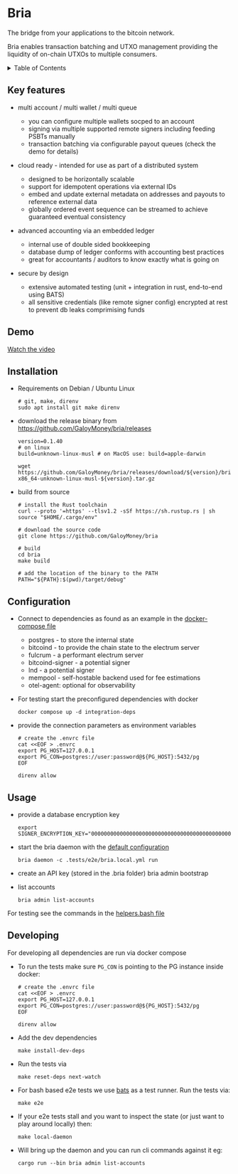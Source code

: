 <!-- omit in toc -->
# Bria
The bridge from your applications to the bitcoin network.

Bria enables transaction batching and UTXO management providing the liquidity of on-chain UTXOs to multiple consumers.

<screenshots>

<details>
<summary>Table of Contents</summary>

- [Key features](#key-features)
- [Demo](#demo)
- [Installation](#installation)
- [Configuration](#configuration)
- [Usage](#usage)
- [Developing](#developing)

</details>

## Key features
- multi account / multi wallet / multi queue
    - you can configure multiple wallets socped to an account
    - signing via multiple supported remote signers including feeding PSBTs manually
    - transaction batching via configurable payout queues (check the demo for details)

- cloud ready - intended for use as part of a distributed system
    - designed to be horizontally scalable
    - support for idempotent operations via external IDs
    - embed and update external metadata on addresses and payouts to reference external data
    - globally ordered event sequence can be streamed to achieve guaranteed eventual consistency

- advanced accounting via an embedded ledger
    - internal use of double sided bookkeeping
    - database dump of ledger conforms with accounting best practices
    - great for accountants / auditors to know exactly what is going on

- secure by design
  - extensive automated testing (unit + integration in rust, end-to-end using BATS)
  - all sensitive credentials (like remote signer config) encrypted at rest to prevent db leaks comprimising funds

## Demo
[Watch the video](https://www.loom.com/share/53e38dc7d1694b11a09b08fc32c584c8)


## Installation
* Requirements on Debian / Ubuntu Linux
    ```
    # git, make, direnv
    sudo apt install git make direnv
    ```
* download the release binary from https://github.com/GaloyMoney/bria/releases
    ```
    version=0.1.40
    # on linux
    build=unknown-linux-musl # on MacOS use: build=apple-darwin

    wget https://github.com/GaloyMoney/bria/releases/download/${version}/bria-x86_64-unknown-linux-musl-${version}.tar.gz
    ```

* build from source
    ```
    # install the Rust toolchain
    curl --proto '=https' --tlsv1.2 -sSf https://sh.rustup.rs | sh
    source "$HOME/.cargo/env"

    # download the source code
    git clone https://github.com/GaloyMoney/bria

    # build
    cd bria
    make build

    # add the location of the binary to the PATH
    PATH="${PATH}:$(pwd)/target/debug"
    ```

## Configuration
* Connect to dependencies as found as an example in the [docker-compose file](docker-compose.yml)
  - postgres - to store the internal state
  - bitcoind - to provide the chain state to the electrum server
  - fulcrum - a performant electrum server
  - bitcoind-signer - a potential signer
  - lnd - a potential signer
  - mempool - self-hostable backend used for fee estimations
  - otel-agent: optional for observability

* For testing start the preconfigured dependencies with docker
    ```
    docker compose up -d integration-deps
    ```
* provide the connection parameters as environment variables

    ```
    # create the .envrc file
    cat <<EOF > .envrc
    export PG_HOST=127.0.0.1
    export PG_CON=postgres://user:password@${PG_HOST}:5432/pg
    EOF

    direnv allow
    ```

## Usage

* provide a database encryption key
  ```
  export SIGNER_ENCRYPTION_KEY="0000000000000000000000000000000000000000000000000000000000000000"
  ```

* start the bria daemon with the [default configuration](tests/e2e/bria.local.yml)
  ```
  bria daemon -c .tests/e2e/bria.local.yml run
  ```
* create an API key (stored in the .bria folder)
bria admin bootstrap

* list accounts
  ```
  bria admin list-accounts
  ```

For testing see the commands in the [helpers.bash file](tests/e2e/helpers.bash)


## Developing
For developing all dependencies are run via docker compose

* To run the tests make sure `PG_CON` is pointing to the PG instance inside docker:
  ```
  # create the .envrc file
  cat <<EOF > .envrc
  export PG_HOST=127.0.0.1
  export PG_CON=postgres://user:password@${PG_HOST}:5432/pg
  EOF

  direnv allow
  ```

* Add the dev dependencies
  ```
  make install-dev-deps
  ```

* Run the tests via
  ```
  make reset-deps next-watch
  ```

* For bash based e2e tests we use [bats](https://bats-core.readthedocs.io/en/stable/) as a test runner.
Run the tests via:
  ```
  make e2e
  ```

* If your e2e tests stall and you want to inspect the state (or just want to play around locally) then:
  ```
  make local-daemon
  ```
* Will bring up the daemon and you can run cli commands against it eg:
  ```
  cargo run --bin bria admin list-accounts
  ```
